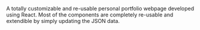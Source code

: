 A totally customizable and re-usable personal portfolio webpage developed using React. 
Most of the components are completely re-usable and extendible by simply updating the JSON data.
